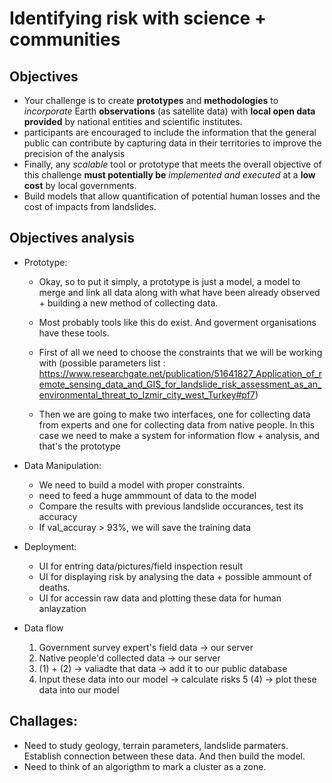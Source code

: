 # Identifying risk with science + communities

## Objectives

* Your challenge is to create **prototypes** and **methodologies** to *incorporate* Earth **observations** (as satellite data) with **local open data provided** by national entities and scientific institutes.
* participants are encouraged to include the information that the general public can contribute by capturing data in their territories to improve the precision of the analysis
* Finally, any *scalable* tool or prototype that meets the overall objective of this challenge **must potentially be** *implemented and executed* at a **low cost** by local governments.
* Build models that allow quantification of potential human losses and the cost of impacts from landslides.

## Objectives analysis

* Prototype:
  * Okay, so to put it simply, a prototype is just a model, a model to merge and link all data along with what have been already observed + building a new method of collecting data.
  * Most probably tools like this do exist. And goverment organisations have these tools.

  * First of all we need to choose the constraints that we will be working with (possible parameters list :  https://www.researchgate.net/publication/51641827_Application_of_remote_sensing_data_and_GIS_for_landslide_risk_assessment_as_an_environmental_threat_to_Izmir_city_west_Turkey#pf7) 
   * Then we are going to make two interfaces, one for collecting data from experts and one for collecting data from native people. In this case we need to make a system for information flow + analysis, and that's the prototype
* Data Manipulation:

  * We need to build a model with proper constraints.
  * need to feed a huge ammmount of data to the model
  * Compare the results with previous landslide occurances, test its accuracy
  * If val_accuray > 93%, we will save the training data

* Deployment:
  * UI for entring data/pictures/field inspection result
  * UI for displaying risk by analysing the data + possible ammount of deaths.
  * UI for accessin raw data and plotting these data for human anlayzation

* Data flow
  1. Government survey expert's field data -> our server
  2. Native people'd collected data -> our server
  3. (1) + (2) -> valiadte that data -> add it to our public database
  4. Input these data into our model -> calculate risks
  5 (4) -> plot these data into our model

## Challages: 

* Need to study geology, terrain parameters, landslide parmaters. Establish connection between these data. And then build the model.
* Need to think of an algorigthm to mark a cluster as a zone.